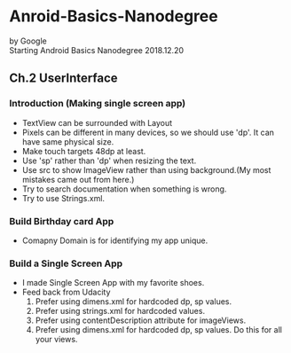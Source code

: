 # Anroid-Basics-Nanodegree
by Google \
Starting Android Basics Nanodegree 2018.12.20

## Ch.2 UserInterface
### Introduction (Making single screen app)

+ TextView can be surrounded with Layout
+ Pixels can be different in many devices, so we should use 'dp'. It can have same physical size.
+ Make touch targets 48dp at least.
+ Use 'sp' rather than 'dp' when resizing the text. 
+ Use src to show ImageView rather than using background.(My most mistakes came out from here.)
+ Try to search documentation when something is wrong.
+ Try to use Strings.xml.

### Build Birthday card App

+ Comapny Domain is for identifying my app unique.


### Build a Single Screen App

+ I made Single Screen App with my favorite shoes.
+ Feed back from Udacity
  1. Prefer using dimens.xml for hardcoded dp, sp values.
  2. Prefer using strings.xml for hardcoded values.
  3. Prefer using contentDescription attribute for imageViews.
  4. Prefer using dimens.xml for hardcoded dp, sp values. Do this for all your views.
